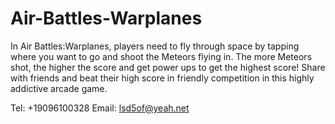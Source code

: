# Air-Battles-Warplanes

In Air Battles:Warplanes, players need to fly through space by tapping where you want to go and shoot the Meteors flying in. The more Meteors shot, the higher the score and get power ups to get the highest score! Share with friends and beat their high score in friendly competition in this highly addictive arcade game.

Tel: +19096100328
Email: lsd5of@yeah.net
